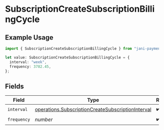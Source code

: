 # SubscriptionCreateSubscriptionBillingCycle

## Example Usage

```typescript
import { SubscriptionCreateSubscriptionBillingCycle } from "jani-payments/models/operations";

let value: SubscriptionCreateSubscriptionBillingCycle = {
  interval: "week",
  frequency: 3782.45,
};
```

## Fields

| Field                                                                                                                  | Type                                                                                                                   | Required                                                                                                               | Description                                                                                                            |
| ---------------------------------------------------------------------------------------------------------------------- | ---------------------------------------------------------------------------------------------------------------------- | ---------------------------------------------------------------------------------------------------------------------- | ---------------------------------------------------------------------------------------------------------------------- |
| `interval`                                                                                                             | [operations.SubscriptionCreateSubscriptionInterval](../../models/operations/subscriptioncreatesubscriptioninterval.md) | :heavy_check_mark:                                                                                                     | N/A                                                                                                                    |
| `frequency`                                                                                                            | *number*                                                                                                               | :heavy_check_mark:                                                                                                     | N/A                                                                                                                    |